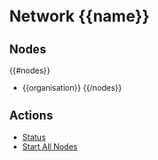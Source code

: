 
# Network {{name}}

## Nodes

{{#nodes}}
* {{organisation}}
{{/nodes}}

## Actions

* [Status](/web/networks/{{name}}/status)
* [Start All Nodes](/)
